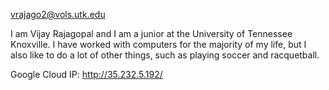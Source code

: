 vrajago2@vols.utk.edu

I am Vijay Rajagopal and I am a junior at the University of Tennessee Knoxville. I have worked with computers for the majority of my life, but I also like to do a lot of other things, such as playing soccer and racquetball.

Google Cloud IP: http://35.232.5.192/
